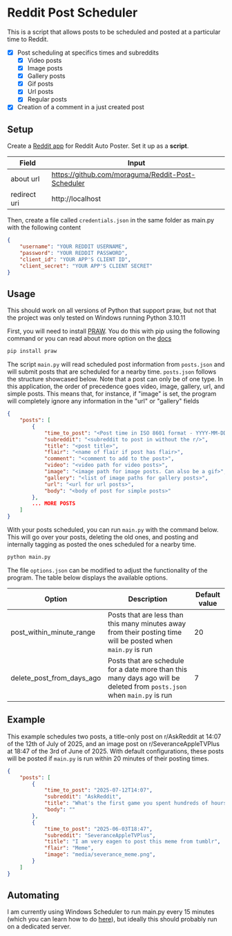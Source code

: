 # Reddit Post Scheduler

This is a script that allows posts to be scheduled and posted at a particular time to Reddit. 

- [x] Post scheduling at specifics times and subreddits
    - [x] Video posts
    - [x] Image posts
    - [x] Gallery posts
    - [x] Gif posts
    - [x] Url posts
    - [x] Regular posts
- [x] Creation of a comment in a just created post

## Setup

Create a [Reddit app](https://www.reddit.com/prefs/apps) for Reddit Auto Poster. Set it up as a **script**.

| Field | Input |
---|---
about url | https://github.com/moraguma/Reddit-Post-Scheduler
redirect uri | http://localhost

Then, create a file called `credentials.json` in the same folder as main.py with the following content

```json
{
    "username": "YOUR REDDIT USERNAME",
    "password": "YOUR REDDIT PASSWORD",
    "client_id": "YOUR APP'S CLIENT ID",
    "client_secret": "YOUR APP'S CLIENT SECRET"
}
```

## Usage

This should work on all versions of Python that support praw, but not that the project was only tested on Windows running Python 3.10.11

First, you will need to install [PRAW](https://praw.readthedocs.io/en/stable/). You do this with pip using the following command or you can read about more option on the [docs](https://praw.readthedocs.io/en/stable/getting_started/installation.html)

```bash
pip install praw
```

The script `main.py` will read scheduled post information from `posts.json` and will submit posts that are scheduled for a nearby time. `posts.json` follows the structure showcased below. Note that a post can only be of one type. In this application, the order of precedence goes video, image, gallery, url, and simple posts. This means that, for instance, if "image" is set, the program will completely ignore any information in the "url" or "gallery" fields

```json
{
    "posts": [
        {
            "time_to_post": "<Post time in ISO 8601 format - YYYY-MM-DDThh:mm>",
            "subreddit": "<subreddit to post in without the r/>",
            "title": "<post title>",
            "flair": "<name of flair if post has flair>",
            "comment": "<comment to add to the post>",
            "video": "<video path for video posts>",
            "image": "<image path for image posts. Can also be a gif>",
            "gallery": "<list of image paths for gallery posts>",
            "url": "<url for url posts>",
            "body": "<body of post for simple posts>"
        },
        ... MORE POSTS
    ]
}
```

With your posts scheduled, you can run `main.py` with the command below. This will go over your posts, deleting the old ones, and posting and internally tagging as posted the ones scheduled for a nearby time.

```bash
python main.py
```

The file `options.json` can be modified to adjust the functionality of the program. The table below displays the available options.

Option | Description | Default value
---|---|---
post_within_minute_range | Posts that are less than this many minutes away from their posting time will be posted when `main.py` is run | 20
delete_post_from_days_ago | Posts that are schedule for a date more than this many days ago will be deleted from `posts.json` when `main.py` is run | 7

## Example

This example schedules two posts, a title-only post on r/AskReddit at 14:07 of the 12th of July of 2025, and an image post on r/SeveranceAppleTVPlus at 18:47 of the 3rd of June of 2025. With default configurations, these posts will be posted if `main.py` is run within 20 minutes of their posting times. 

```json
{
    "posts": [
        {
            "time_to_post": "2025-07-12T14:07",
            "subreddit": "AskReddit",
            "title": "What's the first game you spent hundreds of hours on?",
            "body": ""
        },
        {
            "time_to_post": "2025-06-03T18:47",
            "subreddit": "SeveranceAppleTVPlus",
            "title": "I am very eagen to post this meme from tumblr",
            "flair": "Meme",
            "image": "media/severance_meme.png",
        }
    ]
}
```

## Automating

I am currently using Windows Scheduler to run main.py every 15 minutes (which you can learn how to do [here](https://www.youtube.com/watch?v=4n2fC97MNac)), but ideally this should probably run on a dedicated server.